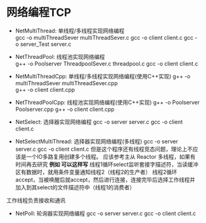 # 网络编程TCP
- NetMultiThread: 单线程/多线程实现网络编程  
gcc -o multiThreadSever multiThreadSever.c 
gcc -o client client.c 
gcc -o server_Test server.c
- NetThreadPool: 线程池实现网络编程  
g++ -o Poolserver ThreadpoolSever.c threadpool.c
gcc -o client client.c 


- NetMultiThreadCpp: 单线程/多线程实现网络编程(使用C++实现)
g++ -o multiThreadSever multiThreadSever.cpp  
g++ -o client client.cpp

- NetThreadPoolCpp: 线程池实现网络编程(使用C++实现)
g++ -o Poolserver Poolserver.cpp
g++ -o client client.cpp

- NetSelect: 选择器实现网络编程
gcc -o server server.c
gcc -o client client.c

- NetSelectMultiThread: 选择器实现网络编程(多线程)
gcc -o server server.c
gcc -o client client.c
但是这个程序还有线程竞态问题，理论上不应该是一个IO多路复用创建多个线程。
应该参考主从 Reactor 多线程，如果有时间再去研究
**例如 可以这样写**
线程1循环select监听套接字描述符，当读缓冲区有数据时，就用条件变量通知线程2（线程2的生产者）
线程2循环accept，当被唤醒后就accept，然后进行连接，连接完毕后选择工作线程并加入到其select的文件描述符中（线程1的消费者）

工作线程负责接收和通讯


- NetPoll: 轮询器实现网络编程
gcc -o server server.c
gcc -o client client.c